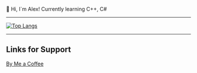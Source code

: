 👋 Hi, I`m Alex!
Currently learning С++, С#

---

[![Top Langs](https://github-readme-stats.vercel.app/api/top-langs/?username=HurtSut)](https://github.com/HurtSut)

---

## Links for Support
[By Me a Coffee](https://buymeacoffee.com/hurtsut)
